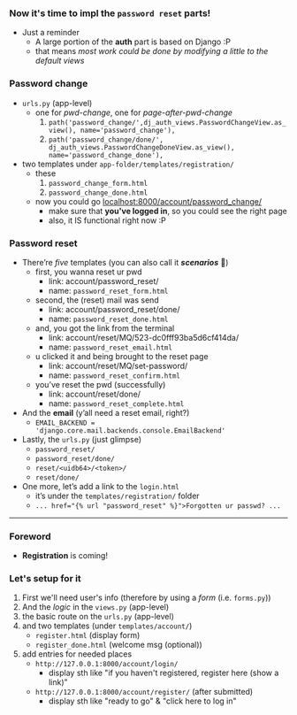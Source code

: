 
### Now it's time to impl the ```password reset``` parts! 
- Just a reminder
    - A large portion of the **auth** part is based on Django :P
    - that means *most work could be done by modifying a little to the default views*

### Password change  
- ```urls.py``` (app-level)
    - one for *pwd-change*, one for *page-after-pwd-change*
        1. ```path('password_change/',dj_auth_views.PasswordChangeView.as_view(), name='password_change'),```
        2. ```path('password_change/done/', dj_auth_views.PasswordChangeDoneView.as_view(), name='password_change_done'),```
- two templates under ```app-folder/templates/registration/```   
    - these
        1. ```password_change_form.html```
        2. ```password_change_done.html```
    - now you could go [localhost:8000/account/password_change/](localhost:8000/account/password_change/)     
        - make sure that **you've logged in**, so you could see the right page 
        - also, it IS functional right now :P
    
### Password reset 
- There’re *five* templates (you can also call it ***scenarios*** 🤣)
    - first, you wanna reset ur pwd
        - link: account/password_reset/
        - name: ```password_reset_form.html```
    - second, the (reset) mail was send
        - link: account/password_reset/done/
        - name: ```password_reset_done.html```
    - and, you got the link from the terminal 
        - link: account/reset/MQ/523-dc0fff93ba5d6cf414da/
        - name: ```password_reset_email.html```
    - u clicked it and being brought to the reset page 
        - link: account/reset/MQ/set-password/
        - name: ```password_reset_confirm.html```
    - you’ve reset the pwd (successfully)
        - link: account/reset/done/
        - name: ```password_reset_complete.html```
- And the **email** (y’all need a reset email, right?)
    - ```EMAIL_BACKEND = 'django.core.mail.backends.console.EmailBackend'```
- Lastly, the ```urls.py``` (just glimpse)
    - ```password_reset/```
    - ```password_reset/done/```
    - ```reset/<uidb64>/<token>/```
    - ```reset/done/```
- One more, let’s add a link to the ```login.html``` 
    - it’s under the ```templates/registration/``` folder 
    - ``` ... href="{% url "password_reset" %}">Forgotten ur passwd? ... ```
    
------- 

### Foreword 
- **Registration** is coming!

### Let's setup for it 
1. First we'll need user's info (therefore by using a *form* (i.e. ```forms.py```))
2. And the *logic* in the ```views.py``` (app-level)
3. the basic route on the ```urls.py``` (app-level)
4. and two templates (under ```templates/account/```)
    - ```register.html``` (display form)
    - ```register_done.html``` (welcome msg (optional))
5. add entries for needed places 
    - ```http://127.0.0.1:8000/account/login/```
        - display sth like "if you haven't registered, register here (show a link)" 
    - ```http://127.0.0.1:8000/account/register/``` (after submitted)
        - display sth like "ready to go" & "click here to log in"